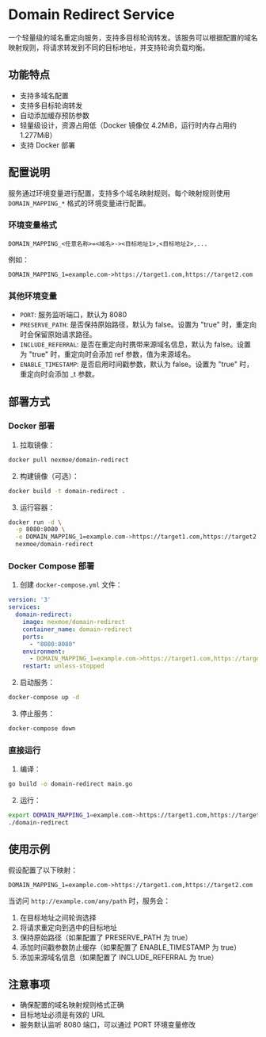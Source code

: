 # Domain Redirect Service

一个轻量级的域名重定向服务，支持多目标轮询转发。该服务可以根据配置的域名映射规则，将请求转发到不同的目标地址，并支持轮询负载均衡。

## 功能特点

- 支持多域名配置
- 支持多目标轮询转发
- 自动添加缓存预防参数
- 轻量级设计，资源占用低（Docker 镜像仅 4.2MiB，运行时内存占用约 1.277MiB）
- 支持 Docker 部署

## 配置说明

服务通过环境变量进行配置，支持多个域名映射规则。每个映射规则使用 `DOMAIN_MAPPING_*` 格式的环境变量进行配置。

### 环境变量格式

```
DOMAIN_MAPPING_<任意名称>=<域名>-><目标地址1>,<目标地址2>,...
```

例如：

```
DOMAIN_MAPPING_1=example.com->https://target1.com,https://target2.com
```

### 其他环境变量

- `PORT`: 服务监听端口，默认为 8080
- `PRESERVE_PATH`: 是否保持原始路径，默认为 false。设置为 "true" 时，重定向时会保留原始请求路径。
- `INCLUDE_REFERRAL`: 是否在重定向时携带来源域名信息，默认为 false。设置为 "true" 时，重定向时会添加 ref 参数，值为来源域名。
- `ENABLE_TIMESTAMP`: 是否启用时间戳参数，默认为 false。设置为 "true" 时，重定向时会添加 _t 参数。

## 部署方式

### Docker 部署

1. 拉取镜像：

```bash
docker pull nexmoe/domain-redirect
```

2. 构建镜像（可选）：

```bash
docker build -t domain-redirect .
```

3. 运行容器：

```bash
docker run -d \
  -p 8080:8080 \
  -e DOMAIN_MAPPING_1=example.com->https://target1.com,https://target2.com \
  nexmoe/domain-redirect
```

### Docker Compose 部署

1. 创建 `docker-compose.yml` 文件：

```yaml
version: '3'
services:
  domain-redirect:
    image: nexmoe/domain-redirect
    container_name: domain-redirect
    ports:
      - "8080:8080"
    environment:
      - DOMAIN_MAPPING_1=example.com->https://target1.com,https://target2.com
    restart: unless-stopped
```

2. 启动服务：

```bash
docker-compose up -d
```

3. 停止服务：

```bash
docker-compose down
```

### 直接运行

1. 编译：

```bash
go build -o domain-redirect main.go
```

2. 运行：

```bash
export DOMAIN_MAPPING_1=example.com->https://target1.com,https://target2.com
./domain-redirect
```

## 使用示例

假设配置了以下映射：

```
DOMAIN_MAPPING_1=example.com->https://target1.com,https://target2.com
```

当访问 `http://example.com/any/path` 时，服务会：

1. 在目标地址之间轮询选择
2. 将请求重定向到选中的目标地址
3. 保持原始路径（如果配置了 PRESERVE_PATH 为 true）
4. 添加时间戳参数防止缓存（如果配置了 ENABLE_TIMESTAMP 为 true）
5. 添加来源域名信息（如果配置了 INCLUDE_REFERRAL 为 true）

## 注意事项

- 确保配置的域名映射规则格式正确
- 目标地址必须是有效的 URL
- 服务默认监听 8080 端口，可以通过 PORT 环境变量修改
